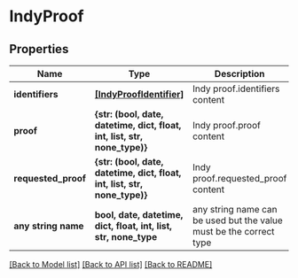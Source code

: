# IndyProof


## Properties
Name | Type | Description | Notes
------------ | ------------- | ------------- | -------------
**identifiers** | [**[IndyProofIdentifier]**](IndyProofIdentifier.md) | Indy proof.identifiers content | [optional] 
**proof** | **{str: (bool, date, datetime, dict, float, int, list, str, none_type)}** | Indy proof.proof content | [optional] 
**requested_proof** | **{str: (bool, date, datetime, dict, float, int, list, str, none_type)}** | Indy proof.requested_proof content | [optional] 
**any string name** | **bool, date, datetime, dict, float, int, list, str, none_type** | any string name can be used but the value must be the correct type | [optional]

[[Back to Model list]](../README.md#documentation-for-models) [[Back to API list]](../README.md#documentation-for-api-endpoints) [[Back to README]](../README.md)


